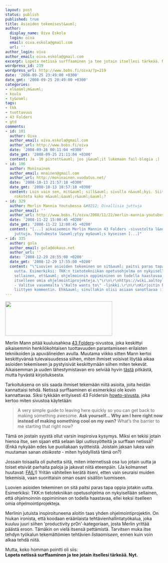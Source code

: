 ```yaml
---
layout: post
status: publish
published: true
title: Asioiden tekemisest&auml;
author:
  display_name: Oiva Eskola
  login: oiva
  email: oiva.eskola@gmail.com
  url: ''
author_login: oiva
author_email: oiva.eskola@gmail.com
excerpt: Lopeta netissä surffaaminen ja tee jotain itsellesi tärkeää. Nyt.
wordpress_id: 219
wordpress_url: http://www.bobs.fi/oiva/?p=219
date: '2008-09-25 23:49:00 +0300'
date_gmt: '2008-09-25 20:49:00 +0300'
categories:
- el&auml;m&auml;
- koulu
- ty&ouml;
tags:
- tkk
- tuottavuus
- 43 Folders
- gtd
comments:
- id: 101
  author: Oiva
  author_email: oiva.eskola@gmail.com
  author_url: http://www.bobs.fi/oiva
  date: '2008-09-26 00:11:04 +0300'
  date_gmt: '2008-09-25 21:11:04 +0300'
  content: Ja -10 pistett&auml; jos j&auml;it lukemaan fail-blogia ;)
- id: 106
  author: Moninainen
  author_email: mnainen@gmail.com
  author_url: http://moninainen.vuodatus.net/
  date: '2008-10-13 21:57:18 +0300'
  date_gmt: '2008-10-13 18:57:18 +0300'
  content: Luin vain sen, mit&auml; sill&auml; sivulla n&auml;kyi. Siit&auml; ei varmaan
    rokoteta koko m&auml;&auml;r&auml;&auml;?
- id: 329
  author: Merlin Mannia Youtubessa &#8212; Oivallisia juttuja
  author_email: ''
  author_url: http://www.bobs.fi/oiva/2008/11/22/merlin-mannia-youtubessa/
  date: '2008-11-22 15:00:45 +0200'
  date_gmt: '2008-11-22 12:00:45 +0200'
  content: "[...] aikaisemmin Merlin Mannin 43 Folders -sivustolta l&ouml;ytyneit&auml;
    juttuja. Youtubesta l&ouml;ytyy my&ouml;s kyseisen [...]"
- id: 335
  author: gola
  author_email: gola@dokaus.net
  author_url: ''
  date: '2008-12-29 20:55:00 +0200'
  date_gmt: '2008-12-29 17:55:00 +0200'
  content: "\"Luovien asioiden tekeminen on sit&auml; paitsi paras tapa oppia jotakin
    uutta. Esimerkiksi: TKK:n tietotekniikan opetusohjelma on nykyisell&auml;&auml;n
    sellainen, ett&auml; ohjelmoinnin oppimininen on todella haastavaa, ellei keksi
    itselleen omia ohjelmointiprojekteja.\"\r\n\r\nhttps://wiki.aaltoyliopisto.info/
    - Valitse vasemmalta \"Aalto wants to\" -linkki.\r\n\r\nKirjoitin hiemaan aiheeseen
    liittyen kommentin. Ehk&auml; sinullakin olisi asiaan sanottavaa :)"
---
```

<p><img class="alignnone size-full wp-image-221" title="43 Folders logo" src="{{ site.baseurl }}/images/2008/09/clipboard01.jpg" alt="" width="342" height="110" /></p>
<p>Merlin Mann pit&auml;&auml; kuuluisahkoa <a href="http://www.43folders.com/">43 Folders</a>-sivustoa, joka keskittyi aikaisemmin henkil&ouml;kohtaisen tuottavuuden parantamiseen erilaisten tekniikoiden ja apuv&auml;lineiden avulla. Muutama viikko sitten Mann kertoi keskittyv&auml;ns&auml; tulevaisuudessa siihen, miten ihmiset voisivat l&ouml;yt&auml;&auml; aikaa asioiden tekemiseen ja pystyisiv&auml;t keskittym&auml;&auml;n siihen miten tekev&auml;t. Aikaisemman ja uuden l&auml;hestymistavan ero selvi&auml;&auml; hyvin <a title="43 Folders: Time, Attention, and Creative Work" href="http://www.43folders.com/2008/09/10/time-attention-creative-work">t&auml;st&auml;</a> pitk&auml;st&auml;, mutta hyv&auml;st&auml; kirjoituksesta.</p>
<p><a id="more"></a><a id="more-219"></a>Tarkoituksena on siis saada ihmiset tekem&auml;&auml;n niit&auml; asioita, joita heid&auml;n kannattaisi tehd&auml;. Netiss&auml; surffaaminen ei esimerkiksi ole kovin kannattavaa. Siksi tykk&auml;&auml;n erityisesti 43 Foldersin <a title="How to Use 43 Folders" href="http://www.43folders.com/howto">howto-sivusta</a>, joka kertoo miten sivustoa k&auml;ytet&auml;&auml;n:</p>
<blockquote><p>A very simple guide to leaving here quickly so you can get back to making something awesome. <strong>Ask yourself&hellip; Why am I here right now instead of making something cool on my own?</strong> What&rsquo;s the barrier to me starting that right now?</p></blockquote>
<p>T&auml;m&auml; on jostain syyst&auml; ollut varsin inspiroiva kysymys. Miksi en tekisi jotain hienoa itse, sen sijaan ett&auml; selaan l&auml;pi uutissy&ouml;tteit&auml; ja surffaan netiss&auml;? (Enk&auml; nyky&auml;&auml;n edes lue puoliakaan sy&ouml;tteist&auml;. Joistain jaksan lukea vain muutaman sanan <em>otsikosta</em> - miten hy&ouml;dyllist&auml; t&auml;m&auml; on?)</p>
<p>Jossain toisaalla oli puhetta siit&auml;, miten internetiss&auml; osa luo jotain uutta ja toiset etsiv&auml;t parhaita paloja ja jakavat niit&auml; eteenp&auml;in. (Ja kolmannet huutavat: <a href="http://failblog.org/">FAIL</a>!) Yrit&auml;n v&auml;hitellen ker&auml;t&auml; itseni, etten vain seuraisi muiden tekemisi&auml;, vaan suorittaisin oman osani sis&auml;ll&ouml;n luomiseen.</p>
<p>Luovien asioiden tekeminen on sit&auml; paitsi paras tapa oppia jotakin uutta. Esimerkiksi: TKK:n tietotekniikan opetusohjelma on nykyisell&auml;&auml;n sellainen, ett&auml; ohjelmoinnin oppimininen on todella haastavaa, ellei keksi itselleen omia ohjelmointiprojekteja.</p>
<p>Merlinin jutuista inspiroituneena aloitin taas yhden ohjelmointiprojektin. On hiukan ironista, ett&auml; koodaan er&auml;&auml;nlaista teht&auml;vienhallintaty&ouml;kalua, joka kuuluu juuri siihen 'productivity pr0n'-kategoriaan, josta Merlin yritt&auml;&auml; p&auml;&auml;st&auml; eroon. T&auml;m&auml;kin on viel&auml; itsens&auml; pett&auml;mist&auml;. Tarvitsen muka itse tehdyn ty&ouml;kalun tekem&auml;tt&ouml;mien teht&auml;vien <em>listaamiseen,</em> ennen kuin voin alkaa tehd&auml; niit&auml;.</p>
<p>Mutta, koko homman pointti oli siis:<br />
<strong>Lopeta netiss&auml; surffaaminen ja tee jotain itsellesi t&auml;rke&auml;&auml;. Nyt.<br />
</strong></p>

